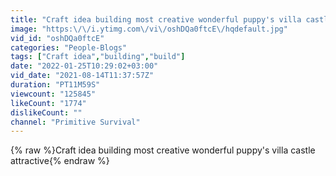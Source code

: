 ```yaml
---
title: "Craft idea building most creative wonderful puppy's villa castle attractive"
image: "https:\/\/i.ytimg.com\/vi\/oshDQa0ftcE\/hqdefault.jpg"
vid_id: "oshDQa0ftcE"
categories: "People-Blogs"
tags: ["Craft idea","building","build"]
date: "2022-01-25T10:29:02+03:00"
vid_date: "2021-08-14T11:37:57Z"
duration: "PT11M59S"
viewcount: "125845"
likeCount: "1774"
dislikeCount: ""
channel: "Primitive Survival"
---
```

{% raw %}Craft idea building most creative wonderful puppy's villa castle attractive{% endraw %}
